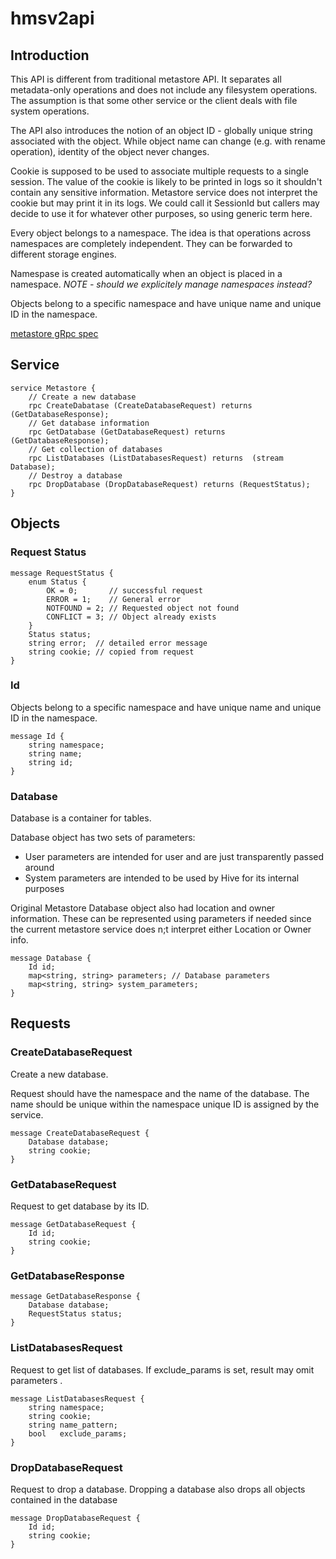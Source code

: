 # hmsv2api

## Introduction

This API is different from traditional metastore API. It separates all
metadata-only operations and does not include any filesystem operations.
The assumption is that some other service or the client deals with file system
operations.
 
The API also introduces the notion of an object ID - globally unique string
associated with the object. While object name can change (e.g. with
rename operation), identity of the object never changes.

Cookie is supposed to be used to associate multiple requests to a single session.
The value of the cookie is likely to be printed in logs so it shouldn't contain
any sensitive information.
Metastore service does not interpret the cookie but may print it in its logs.
We could call it SessionId but callers may decide to use it for whatever other
purposes, so using generic term here.

Every object belongs to a namespace. The idea is that operations across
namespaces are completely independent. They can be forwarded to different storage
engines.

Namespase is created automatically when an object is placed in a namespace.
*NOTE - should we explicitely manage namespaces instead?*

Objects belong to a specific namespace and have unique name and unique ID
in the namespace.

[metastore gRpc spec](protobuf/metastore.proto)

## Service

    service Metastore {
        // Create a new database
        rpc CreateDabatase (CreateDatabaseRequest) returns (GetDatabaseResponse);
        // Get database information
        rpc GetDatabase (GetDatabaseRequest) returns  (GetDatabaseResponse);
        // Get collection of databases
        rpc ListDatabases (ListDatabasesRequest) returns  (stream Database);
        // Destroy a database
        rpc DropDatabase (DropDatabaseRequest) returns (RequestStatus);
    }

## Objects

### Request Status

    message RequestStatus {
        enum Status {
            OK = 0;       // successful request
            ERROR = 1;    // General error
            NOTFOUND = 2; // Requested object not found
            CONFLICT = 3; // Object already exists
        }
        Status status;
        string error;  // detailed error message
        string cookie; // copied from request
    }

### Id

Objects belong to a specific namespace and have unique name and unique ID
in the namespace.

    message Id {
        string namespace;
        string name;
        string id;
    }

### Database

Database is a container for tables.

Database object has two sets of parameters:
- User parameters are intended for user and are just transparently passed around
- System parameters are intended to be used by Hive for its internal purposes

Original Metastore Database object also had location and owner information.
These can be represented using parameters if needed since the current
metastore service does n;t interpret either Location or Owner info.

    message Database {
        Id id;
        map<string, string> parameters; // Database parameters
        map<string, string> system_parameters;
    }

## Requests

### CreateDatabaseRequest

Create a new database.

Request should have the namespace and the name of the database.
The name should be unique within the namespace
unique ID is assigned by the service.

    message CreateDatabaseRequest {
        Database database;
        string cookie;
    }
    
### GetDatabaseRequest

Request to get database by its ID.

    message GetDatabaseRequest {
        Id id;
        string cookie;
    }

### GetDatabaseResponse

    message GetDatabaseResponse {
        Database database;
        RequestStatus status;
    }

### ListDatabasesRequest

Request to get list of databases. If exclude_params is set, result may omit parameters
.

    message ListDatabasesRequest {
        string namespace;
        string cookie;
        string name_pattern;
        bool   exclude_params;
    }

### DropDatabaseRequest

Request to drop a database.
Dropping a database also drops all objects contained in the database

    message DropDatabaseRequest {
        Id id;
        string cookie;
    }
